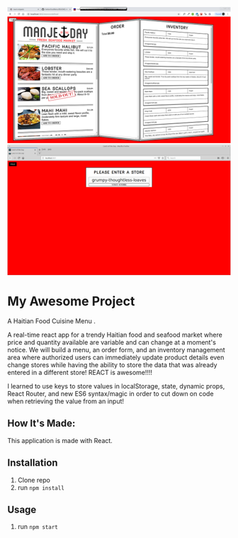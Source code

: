 ![HaitianFoodMenu](public/HaitianFoodMenuMaster.png)
![HaitianFoodMenu](public/h1.png)


# My Awesome Project
A Haitian Food Cuisine Menu .


A real-time react app for a trendy Haitian food and seafood market where price and quantity available are variable and can change at a moment's notice. We will build a menu, an order form, and an inventory management area where authorized users can immediately update product details even change stores while having the ability to store the data that was already entered in a different store!
REACT is awesome!!!!

I learned to use keys to store values in localStorage, state, dynamic props, React Router,  and new ES6 syntax/magic in order to cut down on code when retrieving the value from an input!


## How It's Made:
This application is made with React.

## Installation

1. Clone repo
2. run `npm install`

## Usage

1. run `npm start`
